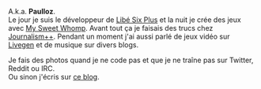 A.k.a. **Paulloz**.  
Le jour je suis le développeur de [Libé&nbsp;Six&nbsp;Plus](http://liberation.fr/data-nouveaux-formats-six-plus,100538) et la nuit je crée des jeux avec [My&nbsp;Sweet&nbsp;Whomp](http://mysweetwhomp.fr/). Avant tout ça je faisais des trucs chez [Journalism++](http://jplusplus.org/). Pendant un moment j'ai aussi parlé de jeux vidéo sur [Livegen](http://livegen.fr/) et de musique sur divers blogs.  

Je fais des photos quand je ne code pas et que je ne traîne pas sur Twitter, Reddit ou IRC.  
Ou sinon j'écris sur [ce blog](/blog).
